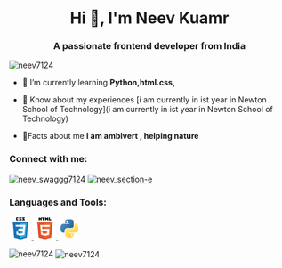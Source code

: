 <h1 align="center">Hi 👋, I'm Neev Kuamr</h1>
<h3 align="center">A passionate frontend developer from India</h3>

<p align="left"> <img src="https://komarev.com/ghpvc/?username=neev7124&label=Profile%20views&color=0e75b6&style=flat" alt="neev7124" /> </p>

- 🌱 I’m currently learning **Python,html.css,**

- 📄 Know about my experiences [i am currently in ist year in Newton School of Technology](i am currently in ist year in Newton School of Technology)

- 📝Facts about me **I am ambivert , helping nature**

<h3 align="left">Connect with me:</h3>
<p align="left">
<a href="https://instagram.com/neev_swaggg7124" target="blank"><img align="center" src="https://raw.githubusercontent.com/rahuldkjain/github-profile-readme-generator/master/src/images/icons/Social/instagram.svg" alt="neev_swaggg7124" height="30" width="40" /></a>
<a href="https://www.leetcode.com/neev_section-e" target="blank"><img align="center" src="https://raw.githubusercontent.com/rahuldkjain/github-profile-readme-generator/master/src/images/icons/Social/leet-code.svg" alt="neev_section-e" height="30" width="40" /></a>
</p>

<h3 align="left">Languages and Tools:</h3>
<p align="left"> <a href="https://www.w3schools.com/css/" target="_blank" rel="noreferrer"> <img src="https://raw.githubusercontent.com/devicons/devicon/master/icons/css3/css3-original-wordmark.svg" alt="css3" width="40" height="40"/> </a> <a href="https://www.w3.org/html/" target="_blank" rel="noreferrer"> <img src="https://raw.githubusercontent.com/devicons/devicon/master/icons/html5/html5-original-wordmark.svg" alt="html5" width="40" height="40"/> </a> <a href="https://www.python.org" target="_blank" rel="noreferrer"> <img src="https://raw.githubusercontent.com/devicons/devicon/master/icons/python/python-original.svg" alt="python" width="40" height="40"/> </a> </p>

<p><img align="left" src="https://github-readme-stats.vercel.app/api/top-langs?username=neev7124&show_icons=true&locale=en&layout=compact" alt="neev7124" /></p>

<p>&nbsp;<img align="center" src="https://github-readme-stats.vercel.app/api?username=neev7124&show_icons=true&locale=en" alt="neev7124" /></p>




<!--![Giffff](https://github.com/user-attachments/assets/aeda8ef4-a2e7-463b-8615-76ca7dbfe1c8)

**Neev7124/Neev7124** is a ✨ _special_ ✨ repository because its `README.md` (this file) appears on your GitHub profile.

Here are some ideas to get you started:

- 🔭 I’m currently working on ...
- 🌱 I’m currently learning ...
- 👯 I’m looking to collaborate on ...
- 🤔 I’m looking for help with ...
- 💬 Ask me about ...
- 📫 How to reach me: ...
- 😄 Pronouns: ...
- ⚡ Fun fact: ...
-->
